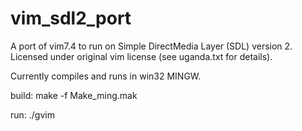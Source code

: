 # vim_sdl2_port
A port of vim7.4 to run on Simple DirectMedia Layer (SDL) version 2.
Licensed under original vim license (see uganda.txt for details).

Currently compiles and runs in win32 MINGW.

build:
  make -f Make_ming.mak

run:
  ./gvim
